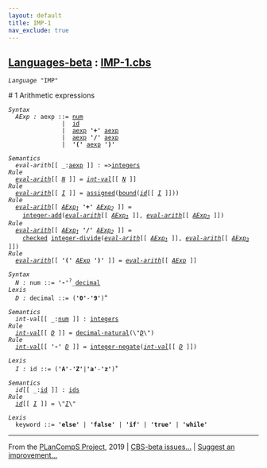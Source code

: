 ```yaml
---
layout: default
title: IMP-1
nav_exclude: true
---
```


[Languages-beta] : [IMP-1.cbs]
-----------------------------

<div class="highlighter-rouge"><pre class="highlight"><code><i class="keyword">Language</i> <span id="Language_IMP">"IMP"</span></code></pre></div>
# <span id="SectionNumber_1">1</span> Arithmetic expressions

<div class="highlighter-rouge"><pre class="highlight"><code><i class="keyword">Syntax</i> 
  <i class="keyword"></i><i class="var"><i class="var"><span id="VariableStem_AExp">AExp</span></i> :</i> <span class="syn-name"><span id="SyntaxName_aexp">aexp</span></span> ::= <span class="syn-name"><a href="#SyntaxName_num">num</a></span>
               |  <span class="syn-name"><a href="#SyntaxName_id">id</a></span> 
               |  <span class="syn-name"><a href="#SyntaxName_aexp">aexp</a></span> <b class="atom">'+'</b> <span class="syn-name"><a href="#SyntaxName_aexp">aexp</a></span> 
               |  <span class="syn-name"><a href="#SyntaxName_aexp">aexp</a></span> <b class="atom">'/'</b> <span class="syn-name"><a href="#SyntaxName_aexp">aexp</a></span>
               |  <b class="atom">'('</b> <span class="syn-name"><a href="#SyntaxName_aexp">aexp</a></span> <b class="atom">')'</b></code></pre></div>

<div class="highlighter-rouge"><pre class="highlight"><code><i class="keyword">Semantics</i>        
  <i class="sem-name"><span id="SemanticsName_eval-arith">eval-arith</span></i>[[ _:<span class="syn-name"><a href="#SyntaxName_aexp">aexp</a></span> ]] : =><span class="name"><a href="../../../../../Funcons-beta/Values/Primitive/Integers/index.html#Name_integers">integers</a></span>
<i class="keyword">Rule</i>
  <i class="sem-name"><a href="#SemanticsName_eval-arith">eval-arith</a></i>[[ <span id="Variable68_N"><i class="var"><a href="#VariableStem_N">N</a></i></span> ]] = <i class="sem-name"><a href="#SemanticsName_int-val">int-val</a></i>[[ <a href="#Variable68_N"><i class="var">N</i></a> ]]
<i class="keyword">Rule</i>
  <i class="sem-name"><a href="#SemanticsName_eval-arith">eval-arith</a></i>[[ <span id="Variable97_I"><i class="var"><a href="#VariableStem_I">I</a></i></span> ]] = <span class="name"><a href="../../../../../Funcons-beta/Computations/Normal/Storing/index.html#Name_assigned">assigned</a></span>(<span class="name"><a href="../../../../../Funcons-beta/Computations/Normal/Binding/index.html#Name_bound">bound</a></span>(<i class="sem-name"><a href="#SemanticsName_id">id</a></i>[[ <a href="#Variable97_I"><i class="var">I</i></a> ]]))
<i class="keyword">Rule</i>
  <i class="sem-name"><a href="#SemanticsName_eval-arith">eval-arith</a></i>[[ <span id="Variable141_AExp1"><i class="var"><a href="#VariableStem_AExp">AExp</a><sub class="sub">1</sub></i></span> <b class="atom">'+'</b> <span id="Variable149_AExp2"><i class="var"><a href="#VariableStem_AExp">AExp</a><sub class="sub">2</sub></i></span> ]] = 
    <span class="name"><a href="../../../../../Funcons-beta/Values/Primitive/Integers/index.html#Name_integer-add">integer-add</a></span>(<i class="sem-name"><a href="#SemanticsName_eval-arith">eval-arith</a></i>[[ <a href="#Variable141_AExp1"><i class="var">AExp<sub class="sub">1</sub></i></a> ]], <i class="sem-name"><a href="#SemanticsName_eval-arith">eval-arith</a></i>[[ <a href="#Variable149_AExp2"><i class="var">AExp<sub class="sub">2</sub></i></a> ]])
<i class="keyword">Rule</i>
  <i class="sem-name"><a href="#SemanticsName_eval-arith">eval-arith</a></i>[[ <span id="Variable203_AExp1"><i class="var"><a href="#VariableStem_AExp">AExp</a><sub class="sub">1</sub></i></span> <b class="atom">'/'</b> <span id="Variable211_AExp2"><i class="var"><a href="#VariableStem_AExp">AExp</a><sub class="sub">2</sub></i></span> ]] = 
    <span class="name"><a href="../../../../../Funcons-beta/Computations/Abnormal/Failing/index.html#Name_checked">checked</a></span> <span class="name"><a href="../../../../../Funcons-beta/Values/Primitive/Integers/index.html#Name_integer-divide">integer-divide</a></span>(<i class="sem-name"><a href="#SemanticsName_eval-arith">eval-arith</a></i>[[ <a href="#Variable203_AExp1"><i class="var">AExp<sub class="sub">1</sub></i></a> ]], <i class="sem-name"><a href="#SemanticsName_eval-arith">eval-arith</a></i>[[ <a href="#Variable211_AExp2"><i class="var">AExp<sub class="sub">2</sub></i></a> ]])
<i class="keyword">Rule</i>
  <i class="sem-name"><a href="#SemanticsName_eval-arith">eval-arith</a></i>[[ <b class="atom">'('</b> <span id="Variable268_AExp"><i class="var"><a href="#VariableStem_AExp">AExp</a></i></span> <b class="atom">')'</b> ]] = <i class="sem-name"><a href="#SemanticsName_eval-arith">eval-arith</a></i>[[ <a href="#Variable268_AExp"><i class="var">AExp</i></a> ]]</code></pre></div>

<div class="highlighter-rouge"><pre class="highlight"><code><i class="keyword">Syntax</i>
  <i class="keyword"></i><i class="var"><i class="var"><span id="VariableStem_N">N</span></i> :</i> <span class="syn-name"><span id="SyntaxName_num">num</span></span> ::= <b class="atom">'-'</b><sup class="sup">?</sup>_<span class="syn-name"><a href="#SyntaxName_decimal">decimal</a></span>
<i class="keyword">Lexis</i>
  <i class="keyword"></i><i class="var"><i class="var"><span id="VariableStem_D">D</span></i> :</i> <span class="syn-name"><span id="SyntaxName_decimal">decimal</span></span> ::= (<b class="atom">'0'</b>-<b class="atom">'9'</b>)<sup class="sup">+</sup></code></pre></div>

<div class="highlighter-rouge"><pre class="highlight"><code><i class="keyword">Semantics</i>
  <i class="sem-name"><span id="SemanticsName_int-val">int-val</span></i>[[ _:<span class="syn-name"><a href="#SyntaxName_num">num</a></span> ]] : <span class="name"><a href="../../../../../Funcons-beta/Values/Primitive/Integers/index.html#Name_integers">integers</a></span>
<i class="keyword">Rule</i>
  <i class="sem-name"><a href="#SemanticsName_int-val">int-val</a></i>[[ <span id="Variable352_D"><i class="var"><a href="#VariableStem_D">D</a></i></span> ]] = <span class="name"><a href="../../../../../Funcons-beta/Values/Primitive/Integers/index.html#Name_decimal-natural">decimal-natural</a></span>(\"<a href="#Variable352_D"><i class="var">D</i></a>\")
<i class="keyword">Rule</i>
  <i class="sem-name"><a href="#SemanticsName_int-val">int-val</a></i>[[ <b class="atom">'-'</b> <span id="Variable384_D"><i class="var"><a href="#VariableStem_D">D</a></i></span> ]] = <span class="name"><a href="../../../../../Funcons-beta/Values/Primitive/Integers/index.html#Name_integer-negate">integer-negate</a></span>(<i class="sem-name"><a href="#SemanticsName_int-val">int-val</a></i>[[ <a href="#Variable384_D"><i class="var">D</i></a> ]])</code></pre></div>


<div class="highlighter-rouge"><pre class="highlight"><code><i class="keyword">Lexis</i>
  <i class="keyword"></i><i class="var"><i class="var"><span id="VariableStem_I">I</span></i> :</i> <span class="syn-name"><span id="SyntaxName_id">id</span></span> ::= (<b class="atom">'A'</b>-<b class="atom">'Z'</b>|<b class="atom">'a'</b>-<b class="atom">'z'</b>)<sup class="sup">+</sup></code></pre></div>

<div class="highlighter-rouge"><pre class="highlight"><code><i class="keyword">Semantics</i>
  <i class="sem-name"><span id="SemanticsName_id">id</span></i>[[ _:<span class="syn-name"><a href="#SyntaxName_id">id</a></span> ]] : <span class="name"><a href="../../../../../Funcons-beta/Computations/Normal/Binding/index.html#Name_ids">ids</a></span>
<i class="keyword">Rule</i>
  <i class="sem-name"><a href="#SemanticsName_id">id</a></i>[[ <span id="Variable456_I"><i class="var"><a href="#VariableStem_I">I</a></i></span> ]] = \"<a href="#Variable456_I"><i class="var">I</i></a>\"</code></pre></div>


<div class="highlighter-rouge"><pre class="highlight"><code><i class="keyword">Lexis</i>
  <i class="keyword"></i><i class="var"></i><span class="syn-name"><span id="SyntaxName_keyword">keyword</span></span> ::= <b class="atom">'else'</b> | <b class="atom">'false'</b> | <b class="atom">'if'</b> | <b class="atom">'true'</b> | <b class="atom">'while'</b></code></pre></div>



____

From the [PLanCompS Project], 2019 | [CBS-beta issues...] | [Suggest an improvement...]

[IMP-1.cbs]: IMP-1.cbs 
  "CBS SOURCE FILE"
[Funcons-beta]: /CBS-beta/docs/Funcons-beta
 "FUNCONS-BETA"
[Unstable-Funcons-beta]: /CBS-beta/docs/Unstable-Funcons-beta
  "UNSTABLE-FUNCONS-BETA"
[Languages-beta]: /CBS-beta/docs/Languages-beta
  "LANGUAGES-BETA"
[Unstable-Languages-beta]: /CBS-beta/docs/Unstable-Languages-beta
  "UNSTABLE-LANGUAGES-BETA"
[CBS-beta]: /CBS-beta "CBS-BETA"
[PLanCompS Project]: http://plancomps.org
  "PROGRAMMING LANGUAGE COMPONENTS AND SPECIFICATIONS PROJECT HOME PAGE"
[CBS-beta issues...]: https://github.com/plancomps/plancomps.github.io/issues
  "CBS-BETA ISSUE REPORTS ON GITHUB"
[Suggest an improvement...]: mailto:plancomps@gmail.com?Subject=CBS-beta%20-%20comment&Body=Re%3A%20CBS-beta%20specification%20at%20IMP/IMP-1/IMP-1.cbs%0A%0AComment/Query/Issue/Suggestion%3A%0A%0A%0ASignature%3A%0A 
  "GENERATE AN EMAIL TEMPLATE"
